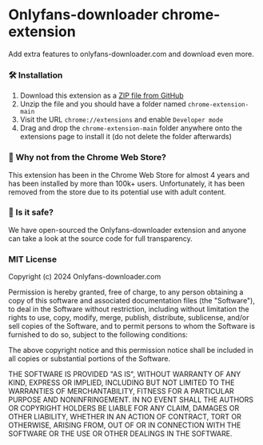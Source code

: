 # Onlyfans-downloader chrome-extension
Add extra features to onlyfans-downloader.com and download even more.

### :hammer_and_wrench: Installation
1. Download this extension as a [ZIP file from GitHub](https://github.com/xinghe186/chrome-extension/archive/refs/heads/main.zip)
2. Unzip the file and you should have a folder named `chrome-extension-main`
3. Visit the URL `chrome://extensions` and enable `Developer mode`
4. Drag and drop the `chrome-extension-main` folder anywhere onto the extensions page to install it (do not delete the folder afterwards)

### :thinking: Why not from the Chrome Web Store?
This extension has been in the Chrome Web Store for almost 4 years and has been installed by more than 100k+ users. Unfortunately, it has been removed from the store due to its potential use with adult content.


### :thinking: Is it safe?
We have open-sourced the Onlyfans-downloader extension and anyone can take a look at the source code for full transparency. 

### MIT License
Copyright (c) 2024 Onlyfans-downloader.com

Permission is hereby granted, free of charge, to any person obtaining a copy of this software and associated documentation files (the "Software"), to deal in the Software without restriction, including without limitation the rights to use, copy, modify, merge, publish, distribute, sublicense, and/or sell copies of the Software, and to permit persons to whom the Software is furnished to do so, subject to the following conditions:

The above copyright notice and this permission notice shall be included in all copies or substantial portions of the Software.

THE SOFTWARE IS PROVIDED "AS IS", WITHOUT WARRANTY OF ANY KIND, EXPRESS OR IMPLIED, INCLUDING BUT NOT LIMITED TO THE WARRANTIES OF MERCHANTABILITY, FITNESS FOR A PARTICULAR PURPOSE AND NONINFRINGEMENT. IN NO EVENT SHALL THE AUTHORS OR COPYRIGHT HOLDERS BE LIABLE FOR ANY CLAIM, DAMAGES OR OTHER LIABILITY, WHETHER IN AN ACTION OF CONTRACT, TORT OR OTHERWISE, ARISING FROM, OUT OF OR IN CONNECTION WITH THE SOFTWARE OR THE USE OR OTHER DEALINGS IN THE SOFTWARE.
